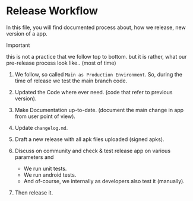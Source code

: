 # Release Workflow

In this file, you will find documented process about, how we release, new version of a app.

> [!IMPORTANT]
> this is not a practice that we follow top to bottom. 
> but it is rather, what our pre-release process look like.. (most of time)

1. We follow, so called `Main as Production Environment`. So, during the time of release we test the main branch code.

2. Updated the Code where ever need. (code that refer to previous version).

3. Make Documentation up-to-date. (document the main change in app from user point of view).

4. Update `changelog.md`.

5. Draft a new release with all apk files uploaded (signed apks).

6. Discuss on community and check & test release app on various parameters and

    - We run unit tests.
    - We run android tests.
    - And of-course, we internally as developers also test it (manually).

7. Then release it.
